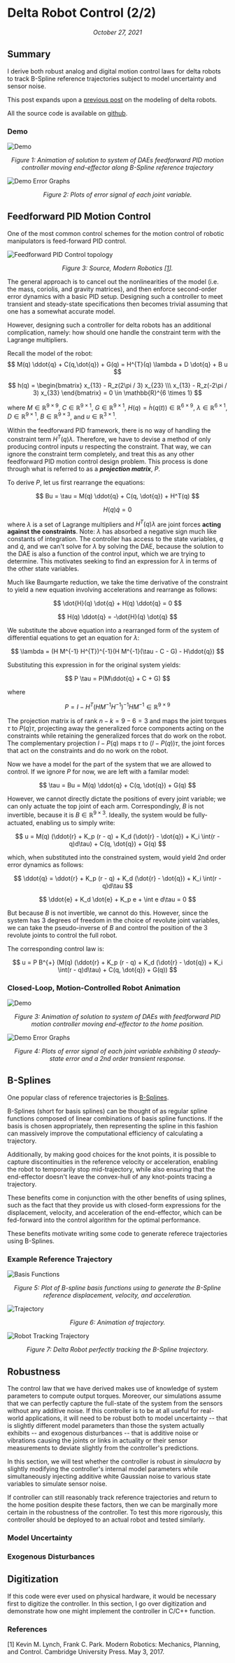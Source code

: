 # Delta Robot Control (2/2)
*<p style="text-align: center;">October 27, 2021</p>*

## Summary
I derive both robust analog and digital motion control laws for delta robots to track B-Spline reference trajectories subject to model uncertainty and sensor noise.

This post expands upon a [previous post](./delta-robot-modeling.html) on the modeling of delta robots.

All the source code is available on [github](https://github.com/zborffs/Delta).

### Demo
![Demo](delta-robot-control-images/actual.gif)
*<p style="text-align: center;">Figure 1: Animation of solution to system of DAEs feedforward PID motion controller moving end-effector along B-Spline reference trajectory</p>*
![Demo Error Graphs](delta-robot-control-images/error_actual.png)
*<p style="text-align: center;">Figure 2: Plots of error signal of each joint variable.</p>*

## Feedforward PID Motion Control
One of the most common control schemes for the motion control of robotic manipulators is feed-forward PID control.

![Feedforward PID Control topology](delta-robot-control-images/feedforward_pid_motion_diagram.png)
*<p style="text-align: center;">Figure 3: Source, Modern Robotics [<a href="#mr">1</a>].</p>*

The general approach is to cancel out the nonlinearities of the model (i.e. the mass, coriolis, and gravity matrices), and then enforce second-order error dynamics with a basic PID setup. Designing such a controller to meet transient and steady-state specifications then becomes trivial assuming that one has a somewhat accurate model.

However, designing such a controller for delta robots has an additional complication, namely: how should one handle the constraint term with the Lagrange multipliers.

Recall the model of the robot: 
$$
M(q) \ddot{q} + C(q,\dot{q}) + G(q) = H^{T}(q) \lambda + D \dot{q} + B u
$$

$$
h(q) = \begin{bmatrix} x_{13} - R_z(2\pi / 3) x_{23} \\\ x_{13} - R_z(-2\pi / 3) x_{33} \end{bmatrix} = 0 \in \mathbb{R}^{6 \times 1}
$$

where $M \in \mathbb{R}^{9 \times 9}$, $C \in \mathbb{R}^{9 \times 1}$, $G \in \mathbb{R}^{9 \times 1}$, $H(q) = \dot{h}(q(t)) \in \mathbb{R}^{6 \times 9}$, $\lambda \in \mathbb{R}^{6 \times 1}$, $D \in \mathbb{R}^{9 \times 1}$, $B \in \mathbb{R}^{9 \times 3}$, and $u \in \mathbb{R}^{3 \times 1}$.

Within the feedforward PID framework, there is no way of handling the constraint term $H^{T}(q) \lambda$. Therefore, we have to devise a method of only producing control inputs $u$ respecting the constraint. That way, we can ignore the constraint term completely, and treat this as any other feedforward PID motion control design problem. This process is done through what is referred to as a ***projection matrix***, $P$.

To derive $P$, let us first rearrange the equations:

$$
Bu = \tau = M(q) \ddot{q} + C(q, \dot{q}) + H^T(q)
$$

$$
H(q) \dot{q} = 0
$$

where $\lambda$ is a set of Lagrange multipliers and $H^T(q) \lambda$ are joint forces **acting against the constraints**. Note: $\lambda$ has absorbed a negative sign much like constants of integration. The controller has access to the state variables, $q$ and $\dot{q}$, and we can't solve for $\lambda$ by solving the DAE, because the solution to the DAE is also a function of the control input, which we are trying to determine. This motivates seeking to find an expression for $\lambda$ in terms of the other state variables.

Much like Baumgarte reduction, we take the time derivative of the constraint to yield a new equation involving accelerations and rearrange as follows:

$$
\dot{H}(q) \dot{q} + H(q) \ddot{q} = 0
$$

$$
H(q) \ddot{q} = -\dot{H}(q) \dot{q}
$$

We substitute the above equation into a rearranged form of the system of differential equations to get an equation for $\lambda$:

$$
\lambda = (H M^{-1} H^{T})^{-1}(H M^{-1}(\tau - C - G) - H\ddot{q})
$$

Substituting this expression in for the original system yields:

$$
P \tau = P(M\ddot{q} + C + G)
$$

where

$$
P = I - H^T(H M^{-1} H^{-1})^{-1}H M^{-1} \in \mathbb{R}^{9 \times 9}
$$

The projection matrix is of rank $n-k=9-6=3$ and maps the joint torques $\tau$ to $P(q)\tau$, projecting away the generalized force components acting on the constraints while retaining the generalized forces that do work on the robot. The complementary projection $I-P(q)$ maps $\tau$ to $(I-P(q))\tau$, the joint forces that act on the constraints and do no work on the robot.

Now we have a model for the part of the system that we are allowed to control. If we ignore $P$ for now, we are left with a familar model:

$$
\tau = Bu = M(q) \ddot{q} + C(q, \dot{q}) + G(q)
$$

However, we cannot directly dictate the positions of every joint variable; we can only actuate the top joint of each arm. Correspondingly, $B$ is not invertible, because it is $B \in \mathbb{R}^{9 \times 3}$. Ideally, the system would be fully-actuated, enabling us to simply write:

$$
u = M(q) (\ddot{r} + K_p (r - q) + K_d (\dot{r} - \dot{q}) + K_i \int(r - q)d\tau) + C(q, \dot{q}) + G(q)
$$

which, when substituted into the constrained system, would yield 2nd order error dynamics as follows:

$$
\ddot{q} = \ddot{r} + K_p (r - q) + K_d (\dot{r} - \dot{q}) + K_i \int(r - q)d\tau
$$

$$
\ddot{e} + K_d \dot{e} + K_p e + \int e d\tau = 0
$$

But because $B$ is not invertible, we cannot do this. However, since the system has $3$ degrees of freedom in the choice of revolute joint variables, we can take the pseudo-inverse of $B$ and control the position of the 3 revolute joints to control the full robot.

The corresponding control law is:

$$
u = P B^{+} (M(q) (\ddot{r} + K_p (r - q) + K_d (\dot{r} - \dot{q}) + K_i \int(r - q)d\tau) + C(q, \dot{q}) + G(q))
$$

### Closed-Loop, Motion-Controlled Robot Animation
![Demo](delta-robot-control-images/demo.gif)
*<p style="text-align: center;">Figure 3: Animation of solution to system of DAEs with feedforward PID motion controller moving end-effector to the home position.</p>*
![Demo Error Graphs](delta-robot-control-images/error_demo.png)
*<p style="text-align: center;">Figure 4: Plots of error signal of each joint variable exhibiting 0 steady-state error and a 2nd order transient response.</p>*

## B-Splines
One popular class of reference trajectories is [B-Splines](https://en.wikipedia.org/wiki/B-spline).

B-Splines (short for basis splines) can be thought of as regular spline functions composed of linear combinations of basis spline functions. If the basis is chosen appropriately, then representing the spline in this fashion can massively improve the computational efficiency of calculating a trajectory. 

Additionally, by making good choices for the knot points, it is possible to capture discontinuities in the reference velocity or acceleration, enabling the robot to temporarily stop mid-trajectory, while also ensuring that the end-effector doesn't leave the convex-hull of any knot-points tracing a trajectory.

These benefits come in conjunction with the other benefits of using splines, such as the fact that they provide us with closed-form expressions for the displacement, velocity, and acceleration of the end-effector, which can be fed-forward into the control algorithm for the optimal performance.

These benefits motivate writing some code to generate referece trajectories using B-Splines.

### Example Reference Trajectory
![Basis Functions](delta-robot-control-images/trajectory_basis_functions1.png)
*<p style="text-align: center;">Figure 5: Plot of B-spline basis functions using to generate the B-Spline reference displacement, velocity, and acceleration.</p>*

![Trajectory](delta-robot-control-images/trajectory.gif)
*<p style="text-align: center;">Figure 6: Animation of trajectory.</p>*

![Robot Tracking Trajectory](delta-robot-control-images/reference.gif)
*<p style="text-align: center;">Figure 7: Delta Robot perfectly tracking the B-Spline trajectory.</p>*

## Robustness
The control law that we have derived makes use of knowledge of system parameters to compute output torques. Moreover, our simulations assume that we can perfectly capture the full-state of the system from the sensors without any additive noise. If this controller is to be at all useful for real-world applications, it will need to be robust both to model uncertainty -- that is slightly different model parameters than those the system actually exhibits -- and exogenous disturbances -- that is additive noise or vibrations causing the joints or links in actuality or their sensor measurements to deviate slightly from the controller's predictions.

In this section, we will test whether the controller is robust *in simulacra* by slightly modifying the controller's internal model parameters while simultaneously injecting additive white Gaussian noise to various state variables to simulate sensor noise. 

If controller can still reasonably track reference trajectories and return to the home position despite these factors, then we can be marginally more certain in the robustness of the controller. To test this more rigorously, this controller should be deployed to an actual robot and tested similarly.

### Model Uncertainty


### Exogenous Disturbances


## Digitization
If this code were ever used on physical hardware, it would be necessary first to digitize the controller. In this section, I go over digitization and demonstrate how one might implement the controller in C/C++ function.

### References
[1] Kevin M. Lynch, Frank C. Park. Modern Robotics: Mechanics, Planning, and Control. Cambridge University Press. May 3, 2017. <p id="mr"> </a>